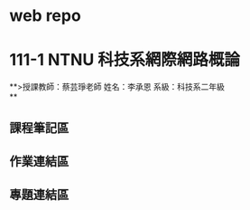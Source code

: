 # web repo
# 111-1 NTNU 科技系網際網路概論  
**>授課教師：蔡芸琤老師  姓名：李承恩  系級：科技系二年級  
**
## 課程筆記區  

## 作業連結區  

## 專題連結區  
